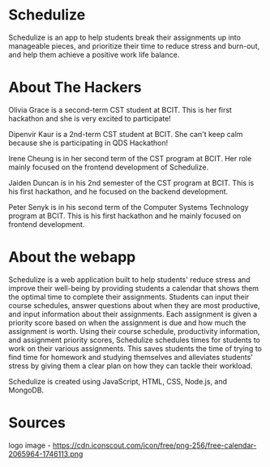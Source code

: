 # Schedulize

Schedulize is an app to help students break their assignments up into manageable pieces, and prioritize their time to reduce stress and burn-out, and help them achieve a positive work life balance. 

# About The Hackers

Olivia Grace is a second-term CST student at BCIT. This is her first hackathon and she is very excited to participate!

Dipenvir Kaur is a 2nd-term CST student at BCIT. She can't keep calm because she is participating in QDS Hackathon!

Irene Cheung is in her second term of the CST program at BCIT. Her role mainly focused on the frontend development of Schedulize.

Jaiden Duncan is in his 2nd semester of the CST program at BCIT. This is his first hackathon, and he focused on the backend development.

Peter Senyk is in his second term of the Computer Systems Technology program at BCIT. This is his first hackathon and he mainly focused on frontend development.


# About the webapp
Schedulize is a web application built to help students' reduce stress and improve their well-being by providing students a calendar that shows them the optimal time to complete their assignments. Students can input their course schedules, answer questions about when they are most productive, and input information about their assignments. Each assignment is given a priority score based on when the assignment is due and how much the assignment is worth. Using their course schedule, productivity information, and assignment priority scores, Schedulize schedules times for students to work on their various assignments. This saves students the time of trying to find time for homework and studying themselves and alleviates students' stress by giving them a clear plan on how they can tackle their workload. 

Schedulize is created using JavaScript, HTML, CSS, Node.js, and MongoDB.

# Sources
logo image - https://cdn.iconscout.com/icon/free/png-256/free-calendar-2065964-1746113.png

